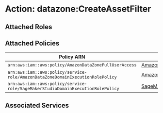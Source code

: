 # Action: datazone:CreateAssetFilter

## Attached Roles

## Attached Policies

| Policy ARN | Policy Name |
|------------|-------------|
| `arn:aws:iam::aws:policy/AmazonDataZoneFullUserAccess` | [AmazonDataZoneFullUserAccess](../policies.md#amazondatazonefulluseraccess) |
| `arn:aws:iam::aws:policy/service-role/AmazonDataZoneDomainExecutionRolePolicy` | [AmazonDataZoneDomainExecutionRolePolicy](../policies.md#amazondatazonedomainexecutionrolepolicy) |
| `arn:aws:iam::aws:policy/service-role/SageMakerStudioDomainExecutionRolePolicy` | [SageMakerStudioDomainExecutionRolePolicy](../policies.md#sagemakerstudiodomainexecutionrolepolicy) |

## Associated Services

